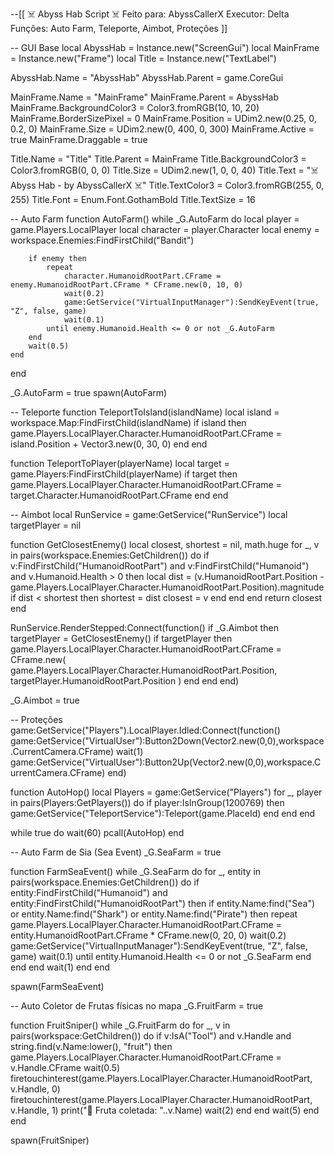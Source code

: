 --[[
  ☠️ Abyss Hab Script ☠️
  Feito para: AbyssCallerX
  Executor: Delta
  Funções: Auto Farm, Teleporte, Aimbot, Proteções
]]


-- GUI Base
local AbyssHab = Instance.new("ScreenGui")
local MainFrame = Instance.new("Frame")
local Title = Instance.new("TextLabel")

AbyssHab.Name = "AbyssHab"
AbyssHab.Parent = game.CoreGui

MainFrame.Name = "MainFrame"
MainFrame.Parent = AbyssHab
MainFrame.BackgroundColor3 = Color3.fromRGB(10, 10, 20)
MainFrame.BorderSizePixel = 0
MainFrame.Position = UDim2.new(0.25, 0, 0.2, 0)
MainFrame.Size = UDim2.new(0, 400, 0, 300)
MainFrame.Active = true
MainFrame.Draggable = true

Title.Name = "Title"
Title.Parent = MainFrame
Title.BackgroundColor3 = Color3.fromRGB(0, 0, 0)
Title.Size = UDim2.new(1, 0, 0, 40)
Title.Text = "☠️ Abyss Hab - by AbyssCallerX ☠️"
Title.TextColor3 = Color3.fromRGB(255, 0, 255)
Title.Font = Enum.Font.GothamBold
Title.TextSize = 16


-- Auto Farm
function AutoFarm()
    while _G.AutoFarm do
        local player = game.Players.LocalPlayer
        local character = player.Character
        local enemy = workspace.Enemies:FindFirstChild("Bandit")

        if enemy then
            repeat
                character.HumanoidRootPart.CFrame = enemy.HumanoidRootPart.CFrame * CFrame.new(0, 10, 0)
                wait(0.2)
                game:GetService("VirtualInputManager"):SendKeyEvent(true, "Z", false, game)
                wait(0.1)
            until enemy.Humanoid.Health <= 0 or not _G.AutoFarm
        end
        wait(0.5)
    end
end

_G.AutoFarm = true
spawn(AutoFarm)


-- Teleporte
function TeleportToIsland(islandName)
    local island = workspace.Map:FindFirstChild(islandName)
    if island then
        game.Players.LocalPlayer.Character.HumanoidRootPart.CFrame = island.Position + Vector3.new(0, 30, 0)
    end
end

function TeleportToPlayer(playerName)
    local target = game.Players:FindFirstChild(playerName)
    if target then
        game.Players.LocalPlayer.Character.HumanoidRootPart.CFrame = target.Character.HumanoidRootPart.CFrame
    end
end


-- Aimbot
local RunService = game:GetService("RunService")
local targetPlayer = nil

function GetClosestEnemy()
    local closest, shortest = nil, math.huge
    for _, v in pairs(workspace.Enemies:GetChildren()) do
        if v:FindFirstChild("HumanoidRootPart") and v:FindFirstChild("Humanoid") and v.Humanoid.Health > 0 then
            local dist = (v.HumanoidRootPart.Position - game.Players.LocalPlayer.Character.HumanoidRootPart.Position).magnitude
            if dist < shortest then
                shortest = dist
                closest = v
            end
        end
    end
    return closest
end

RunService.RenderStepped:Connect(function()
    if _G.Aimbot then
        targetPlayer = GetClosestEnemy()
        if targetPlayer then
            game.Players.LocalPlayer.Character.HumanoidRootPart.CFrame = CFrame.new(
                game.Players.LocalPlayer.Character.HumanoidRootPart.Position,
                targetPlayer.HumanoidRootPart.Position
            )
        end
    end
end)

_G.Aimbot = true


-- Proteções
game:GetService("Players").LocalPlayer.Idled:Connect(function()
    game:GetService("VirtualUser"):Button2Down(Vector2.new(0,0),workspace.CurrentCamera.CFrame)
    wait(1)
    game:GetService("VirtualUser"):Button2Up(Vector2.new(0,0),workspace.CurrentCamera.CFrame)
end)

function AutoHop()
    local Players = game:GetService("Players")
    for _, player in pairs(Players:GetPlayers()) do
        if player:IsInGroup(1200769) then
            game:GetService("TeleportService"):Teleport(game.PlaceId)
        end
    end
end

while true do
    wait(60)
    pcall(AutoHop)
end



-- Auto Farm de Sia (Sea Event)
_G.SeaFarm = true

function FarmSeaEvent()
    while _G.SeaFarm do
        for _, entity in pairs(workspace.Enemies:GetChildren()) do
            if entity:FindFirstChild("Humanoid") and entity:FindFirstChild("HumanoidRootPart") then
                if entity.Name:find("Sea") or entity.Name:find("Shark") or entity.Name:find("Pirate") then
                    repeat
                        game.Players.LocalPlayer.Character.HumanoidRootPart.CFrame =
                            entity.HumanoidRootPart.CFrame * CFrame.new(0, 20, 0)
                        wait(0.2)
                        game:GetService("VirtualInputManager"):SendKeyEvent(true, "Z", false, game)
                        wait(0.1)
                    until entity.Humanoid.Health <= 0 or not _G.SeaFarm
                end
            end
        end
        wait(1)
    end
end

spawn(FarmSeaEvent)



-- Auto Coletor de Frutas físicas no mapa
_G.FruitFarm = true

function FruitSniper()
    while _G.FruitFarm do
        for _, v in pairs(workspace:GetChildren()) do
            if v:IsA("Tool") and v.Handle and string.find(v.Name:lower(), "fruit") then
                game.Players.LocalPlayer.Character.HumanoidRootPart.CFrame = v.Handle.CFrame
                wait(0.5)
                firetouchinterest(game.Players.LocalPlayer.Character.HumanoidRootPart, v.Handle, 0)
                firetouchinterest(game.Players.LocalPlayer.Character.HumanoidRootPart, v.Handle, 1)
                print("🍇 Fruta coletada: "..v.Name)
                wait(2)
            end
        end
        wait(5)
    end
end

spawn(FruitSniper)
